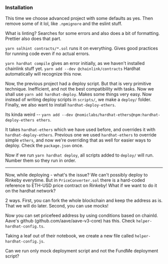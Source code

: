 ### Installation

This time we choose advanced project with some defaults as yes. Then remove some of it lol, like `.npmignore` and the eslint stuff.

What is linting? Searches for some errors and also does a bit of formatting. Prettier also does that part.

`yarn solhint contracts/*.sol` runs it on everything. Gives good practices for running code even if no actual errors.

`yarn hardhat compile` gives an error initially, as we haven't installed chainlink stuff yet. `yarn add --dev @chainlink/contracts` Hardhat automatically will recognize this now.

Now, the previous project had a deploy script. But that is very primitive technique. Inefficient, and not the best compatibility with tasks. Now we shall use `yarn add hardhat-deploy`. Makes some things very easy. Now instead of writing deploy scripts in `scripts/`, we make a `deploy/` folder. Finally, we also want to install `hardhat-deploy-ethers`.

Its kinda weird -- `yarn add --dev @nomiclabs/hardhat-ethers@npm:hardhat-deploy-ethers ethers`.

It takes `hardhat-ethers` which we have used before, and overrides it with `hardhat-deploy-ethers`. Previous one we used `hardhat-ethers` to override simple `ethers`, and now we're overriding that as well for easier ways to deploy. Check the `package.json` once.

Now if we run `yarn hardhat deploy`, all scripts added to `deploy/` will run. Number them so they run in order.

---

Now, while deploying - what's the issue? We can't possibly deploy to Rinkeby everytime. But in `PriceConverter.sol` there is a hard-coded reference to ETH-USD price contract on Rinkeby! What if we want to do it on the hardhat network?

2 ways. First, you can fork the whole blockchain and keep the address as is. That we will do later. Second, you can use mocks!

Now you can set pricefeed address by using conditions based on chainId. Aave's github (github.com/aave/aave-v3-core) has this. Check `helper-hardhat-config.ts`.

Taking a leaf out of their notebook, we create a new file called `helper-hardhat-config.js`.

Can we run only mock deployment script and not the FundMe deployment script?
